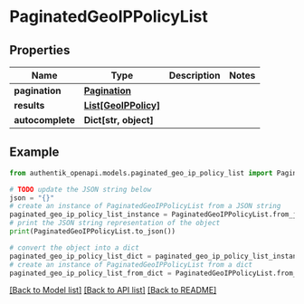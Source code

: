 # PaginatedGeoIPPolicyList


## Properties

Name | Type | Description | Notes
------------ | ------------- | ------------- | -------------
**pagination** | [**Pagination**](Pagination.md) |  | 
**results** | [**List[GeoIPPolicy]**](GeoIPPolicy.md) |  | 
**autocomplete** | **Dict[str, object]** |  | 

## Example

```python
from authentik_openapi.models.paginated_geo_ip_policy_list import PaginatedGeoIPPolicyList

# TODO update the JSON string below
json = "{}"
# create an instance of PaginatedGeoIPPolicyList from a JSON string
paginated_geo_ip_policy_list_instance = PaginatedGeoIPPolicyList.from_json(json)
# print the JSON string representation of the object
print(PaginatedGeoIPPolicyList.to_json())

# convert the object into a dict
paginated_geo_ip_policy_list_dict = paginated_geo_ip_policy_list_instance.to_dict()
# create an instance of PaginatedGeoIPPolicyList from a dict
paginated_geo_ip_policy_list_from_dict = PaginatedGeoIPPolicyList.from_dict(paginated_geo_ip_policy_list_dict)
```
[[Back to Model list]](../README.md#documentation-for-models) [[Back to API list]](../README.md#documentation-for-api-endpoints) [[Back to README]](../README.md)


